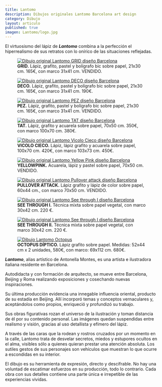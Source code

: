 ```yaml
---
title: Lantomo
description: Dibujos originales Lantomo Barcelona art design
category: Dibujo
layout: articulo
published: true
imagen: Lantomo/logo.jpg
---
```

El virtuosismo del lápiz de <b>*Lantomo*</b> combina a la perfección el hiperrealismo de sus retratos con lo onírico de las situaciones reflejadas.

<div class="figure-group">
<figure>
	<a href="/images/Lantomo/GRID.jpg"><img src="/images/Lantomo/GRID.jpg" alt="Dibujo original Lantomo GRID diseño Barcelona"></a>
	<figcaption><b>GRID.</b>
   Lápiz, grafito, pastel y bolígrafo bic sobre papel, 21x30 cm. 165€, con marco 31x41 cm. VENDIDO.</figcaption>
</figure>

<figure>
	<a href="/images/Lantomo/DECO.jpg"><img src="/images/Lantomo/DECO.jpg" alt="Dibujo original Lantomo DECO diseño Barcelona"></a>
	<figcaption><b>DECO.</b> 
   Lápiz, grafito, pastel y bolígrafo bic sobre papel, 21x30 cm. 165€, con marco 31x41 cm. 190€.</figcaption>
</figure>

<figure>
	<a href="/images/Lantomo/PEZ.jpg"><img src="/images/Lantomo/PEZ.jpg" alt="Dibujo original Lantomo PEZ diseño Barcelona"></a>
	<figcaption><b>PEZ.</b> 
   Lápiz, grafito, pastel y bolígrafo bic sobre papel, 21x30 cm. 165€, con marco 31x41 cm. VENDIDO.</figcaption>
</figure>

<figure>
	<a href="/images/Lantomo/TAT.jpg"><img src="/images/Lantomo/TAT.jpg" alt="Dibujo original Lantomo TAT diseño Barcelona"></a>
	<figcaption><b>TAT.</b> 
   Lápiz, grafito y acuarela sobre papel, 70x50 cm. 350€, con marco 100x70 cm. 380€.</figcaption>
</figure>

<figure>
	<a href="/images/Lantomo/VICOLO.jpg"><img src="/images/Lantomo/VICOLO.jpg" alt="Dibujo original Lantomo Vicolo Cieco diseño Barcelona"></a>
	<figcaption><b>VICOLO CIECO.</b>
    Lápiz, lápiz grafito y acuarela  sobre papel, 100x70 cm. 420€, con marco 103x73 cm. 450€.</figcaption>
</figure>

<figure>
	<a href="/images/Lantomo/YELLOWPINK.jpg"><img src="/images/Lantomo/YELLOWPINK.jpg" alt="Dibujo original Lantomo Yellow Pink diseño Barcelona"></a>
	<figcaption><b>YELLOWPINK.</b> 
    Acuarela, lápiz y pastel sobre papel, 70x50 cm. VENDIDO.</figcaption>
</figure>

<figure>
	<a href="/images/Lantomo/pullover-attak.jpg"><img src="/images/Lantomo/pullover-attak.jpg" alt="Dibujo original Lantomo Pullover attack diseño Barcelona"></a>
	<figcaption><b>PULLOVER ATTACK.</b>
    Lápiz grafito y lápiz de color sobre papel, 60x44 cm., con marco 70x50 cm. VENDIDO.</figcaption>
</figure>

<figure>
	<a href="/images/Lantomo/SeeI.jpg"><img src="/images/Lantomo/SeeI.jpg" alt="Dibujo original Lantomo See through I     diseño Barcelona"></a>
	<figcaption><b>SEE THROUGH I.</b>
    Técnica mixta sobre papel vegetal, con marco 30x42 cm. 220 €.</figcaption>
</figure>

<figure>
	<a href="/images/Lantomo/SeeII.jpg"><img src="/images/Lantomo/SeeII.jpg" alt="Dibujo original Lantomo See through I      diseño Barcelona"></a>
	<figcaption><b>SEE THROUGH II.</b>
    Técnica mixta sobre papel vegetal, con marco 30x42 cm. 220 €.</figcaption>
</figure>

<figure>
	<a href="/images/Lantomo/octopus díptico.jpg"><img src="/images/Lantomo/octopus díptico.jpg" alt="Dibujo Lantomo Octopus"></a>
	<figcaption><b>OCTOPUS DÍPTICO.</b>
    Lápiz grafito sobre papel. 
    Medidas: 52x44 cm x 2 unidades, 580€, con marco: 69x112 cm. 680€.</figcaption>
</figure>

</div>

<b>*Lantomo*</b>, alias artístico de Antonella Montes, es una artista e ilustradora italiana residente en Barcelona.

Autodidacta y con formación de arquitecto, se mueve entre Barcelona, Beijing y Roma realizando exposiciones y 
cosechando nuevas inspiraciones.

Su última producción evidencia una innegable influencia oriental, producto de su estadía en Beijing. Allí incorporó 
temas y conceptos vernaculares y, aceptándolos como propios, enriqueció y profundizó su trabajo.

Sus obras figurativas rozan el universo de la ilustración y toman distancia de él por su contenido personal. Las 
imágenes quedan suspendidas entre realismo y visión, gracias al uso detallista y efímero del lápiz.

A través de las caras que la rodean y rostros cruzados por un momento en la calle, Lantomo trata de desvelar secretos, 
miedos y estupores ocultos en el alma, visibles sólo a quienes quieran prestar una atención absoluta. Los sutiles 
gestos de sus personajes son vehículos que muestran lo que ocurre a escondidas en su interior. 

El dibujo es su herramienta de expresión, directo y descifrable. No hay una voluntad de escatimar esfuerzos en su 
producción, todo lo contrario. Cada obra con sus detalles contiene una parte única e irrepetible de las experiencias 
vividas.
